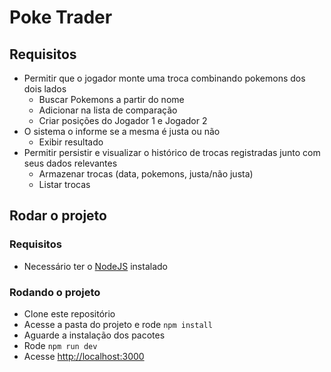 # Poke Trader

## Requisitos
- Permitir que o jogador monte uma troca combinando pokemons dos dois lados
  - Buscar Pokemons a partir do nome
  - Adicionar na lista de comparação
  - Criar posições do Jogador 1 e Jogador 2
- O sistema o informe se a mesma é justa ou não
  - Exibir resultado
- Permitir persistir e visualizar o histórico de trocas registradas junto com seus dados
relevantes
  - Armazenar trocas (data, pokemons, justa/não justa)
  - Listar trocas

## Rodar o projeto

### Requisitos
- Necessário ter o [NodeJS](https://nodejs.org/en/download/) instalado

### Rodando o projeto
- Clone este repositório
- Acesse a pasta do projeto e rode `npm install`
- Aguarde a instalação dos pacotes
- Rode `npm run dev`
- Acesse [http://localhost:3000](http://localhost:**3000**)
